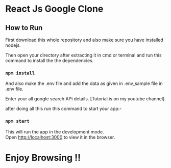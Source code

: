 # React Js Google Clone 


## How to Run

First download this whole repository and also make sure you have installed nodejs.

Then open your directory after extracting it in cmd or terminal and run this command to install the the dependencies.

### `npm install`

And also make the .env file and add the data as given in .env_sample file in .env file.

Enter your all google search APi details. [Tutorial is on my youtube channel].

after doing all this run this command to start your app:-

### `npm start`

This will run the app in the development mode.\
Open [http://localhost:3000](http://localhost:3000) to view it in the browser.

# Enjoy Browsing !!
